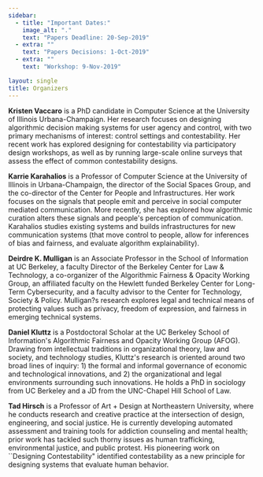 ```yaml
---
sidebar:
  - title: "Important Dates:"
    image_alt: "."
    text: "Papers Deadline: 20-Sep-2019"
  - extra: ""
    text: "Papers Decisions: 1-Oct-2019"
  - extra: ""
    text: "Workshop: 9-Nov-2019"

layout: single
title: Organizers
---
```


**Kristen Vaccaro** is a PhD candidate in Computer Science at the University of Illinois Urbana-Champaign. Her research focuses on designing algorithmic decision making systems for user agency and control, with two primary mechanisms of interest: control settings and contestability. Her recent work has explored designing for contestability via participatory design workshops, as well as by running large-scale online surveys that assess the effect of common contestability designs.

**Karrie Karahalios** is a Professor of Computer Science at the University of Illinois in Urbana-Champaign, the director of the Social Spaces Group, and the co-director of the Center for People and Infrastructures. Her work focuses on the signals that people emit and perceive in social computer mediated communication.  More recently, she has explored how algorithmic curation alters these signals and people's perception of communication. Karahalios studies existing systems and builds infrastructures for new communication systems (that move control to people, allow for inferences of bias and fairness, and evaluate algorithm explainability).

**Deirdre K. Mulligan** is an Associate Professor in the School of Information at UC Berkeley, a faculty Director of the Berkeley Center for Law \& Technology, a co-organizer of the Algorithmic Fairness \& Opacity Working Group, an affiliated faculty on the Hewlett funded Berkeley Center for Long-Term Cybersecurity, and a faculty advisor to the Center for Technology, Society \& Policy. Mulligan?s research explores legal and technical means of protecting values such as privacy, freedom of expression, and fairness in emerging technical systems.

**Daniel Kluttz** is a Postdoctoral Scholar at the UC Berkeley School of Information's Algorithmic Fairness and Opacity Working Group (AFOG). Drawing from intellectual traditions in organizational theory, law and society, and technology studies, Kluttz's research is oriented around two broad lines of inquiry: 1) the formal and informal governance of economic and technological innovations, and 2) the organizational and legal environments surrounding such innovations. He holds a PhD in sociology from UC Berkeley and a JD from the UNC-Chapel Hill School of Law.

**Tad Hirsch** is a Professor of Art + Design at Northeastern University, where he conducts research and creative practice at the intersection of design, engineering, and social justice. He is currently developing automated assessment and training tools for addiction counseling and mental health; prior work has tackled such thorny issues as human trafficking, environmental justice, and public protest.  His pioneering work on ``Designing Contestability" identified contestability as a new principle for designing systems that evaluate human behavior.
